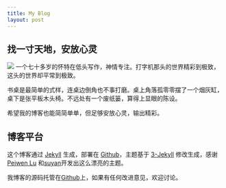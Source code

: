 ```yaml
---
title: My Blog
layout: post
---
```


## 找一寸天地，安放心灵
![](https://img1.doubanio.com/view/note/large/public/p41165488.jpg)
一个七十多岁的怀特在低头写作，神情专注。打字机那头的世界精彩到极致，这头的世界却平常到极致。

书桌是最简单的式样，连桌边倒角也不事打磨。桌上角落孤零零摆了一个烟灰缸，桌下是张平板木头椅。不远处有一个废纸篓，算得上显眼的陈设。

希望我的博客也能简简单单，但足够安放心灵，输出精彩。

## 博客平台

这个博客通过 [Jekyll](http://jekyllrb.com/) 生成，部署在 [Github](https://pages.github.com)，主题基于 [3-Jekyll](https://github.com/P233/3-Jekyll) 修改生成，感谢 [Peiwen Lu](https://github.com/P233) 和[suyan](https://github.com/suyan/suyan.github.io)开发出这么漂亮的主题。

我博客的源码托管在[Github](https://github.com/wanyiping/wanyiping.github.io)上，如果有任何改进意见，欢迎讨论。
